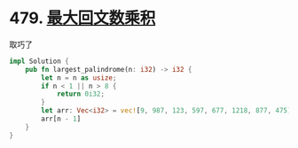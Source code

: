 # 479. [最大回文数乘积](https://leetcode-cn.com/problems/largest-palindrome-product/)

取巧了

```rust
impl Solution {
    pub fn largest_palindrome(n: i32) -> i32 {
        let n = n as usize;
        if n < 1 || n > 8 {
            return 0i32;
        }
        let arr: Vec<i32> = vec![9, 987, 123, 597, 677, 1218, 877, 475];
        arr[n - 1]
    }
}
```

